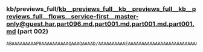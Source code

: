 ### kb/previews_full/kb__previews_full__kb__previews_full__kb__previews_full__flows__service-first__master-only@guest.har.part096.md.part001.md.part001.md.part001.md (part 002)

```md
ABAAAAAAAAAP8AAAAAAAAAAQAAAQAAAAD/AAAAAAAAAAEAAAAAAAAAAAAAAAAAAAAAAAAAAAAAAAAAAAEAAAAAAAAAAAAAAAAAAAAAAQAAAQAAAAAAAAAA/wAAAAEAAAAAAAAAAAAAAP8AAAABAAD/AAAA
```

```
